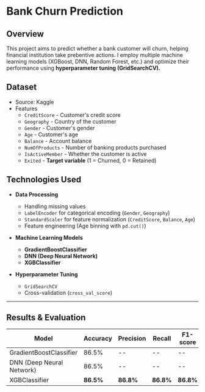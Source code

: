 # Bank Churn Prediction

## Overview
This project aims to predict whether a bank customer will churn, helping financial institution take prebentive actions.
I employ multiple machine learning models (XGBoost, DNN, Random Forest, etc.) and optimize their performance using **hyperparameter tuning (GridSearchCV).**

## Dataset
- Source: Kaggle
- Features
  - `CreditScore` - Customer's credit score
  - `Geography` - Country of the customer
  - `Gender` - Customer's gender
  - `Age` - Customer's age
  - `Balance` - Account balance
  - `NumOfProducts` - Number of banking products purchased
  - `IsActiveMember` - Whether the customer is active
  - `Exited` - **Target variable** (1 = Churned, 0 = Retained)
 
## Technologies Used
- **Data Processing**
  - Handling missing values
  - `LabelEncoder` for categorical encoding (`Gender`, `Geography`)
  - `StandardScaler` for feature normalization (`CreditScore`, `Balance`, `Age`)
  - Feature engineering (Age binning with `pd.cut()`)

- **Machine Learning Models**
  - **GradientBoostClassifier**
  - **DNN (Deep Neural Network)**
  - **XGBClassifier**

- **Hyperparameter Tuning**
  - `GridSearchCV`
  - Cross-validation (`cross_val_score`)

---


## Results & Evaluation
| **Model** | **Accuracy** | **Precision** | **Recall** | **F1-score** |
|------|------|------|------|------|
| GradientBoostClassifier | 86.5% | -- | -- | -- |
| DNN (Deep Neural Network) | 86.5% | -- | -- | -- |
| XGBClassifier | **86.5%** | **86.8%** | **86.8%** | **86.8%** |


